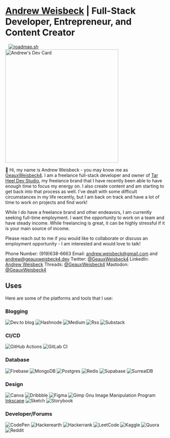 # [Andrew Weisbeck](https://andrewweisbeck.com) | Full-Stack Developer, Entrepreneur, and Content Creator



<a style="padding-left:10px;" href="https://roadmap.sh"><img src="https://roadmap.sh/card/tall/6444e5d2e27257737495209c?variant=dark&roadmaps=devops%2Ccomputer-science%2Cnodejs%2Cjavascript" alt="roadmap.sh"/></a>
<br>
<a href="https://app.daily.dev/geauxweisbeck4"><img src="https://api.daily.dev/devcards/v2/CXAHmPmKuTwziwuqc8jKA.png?type=default&r=89t" width="356" alt="Andrew's Dev Card"/></a>

👋 Hi, my name is Andrew Weisbeck - you may know me as [GeauxWeisbeck4](https://geauxweisbeck4.dev). I am a freelance full-stack developer and owner of [Tar Heel Dev Studio](https://tarheeldevstudio.netlify.app), my freelance brand that I have recently been able to have enough time to focus my energy on. I also create content and am starting to get back into that process as well. I've dealt with some difficult circumstances in my life recently, but I am back on track and have a lot of time to work on projects and find work!

While I do have a freelance brand and other endeavors, I am currently seeking full-time employment. I want the opportunity to work on a team and have steady income. While freelancing is great, it can be highly stressful if it is your main source of income. 

Please reach out to me if you would like to collaborate or discuss an employment opportunity - I am interested and would love to talk! 

Phone Number: (919)638-6663
Email: [andrew.weisbeck@gmail.com](mailto:andrew.weisbeck@gmail.com) and [andrew@geauxweisbeck4.dev](mailto:andrew@geauxweisbeck4.dev)
Twitter: [@GeauxWeisbeck4](https://x.com/GeauxWeisbeck4)
LinkedIn: [Andrew Weisbeck](https://linkedin.com/in/geauxweisbeck4)
Threads: [@GeauxWeisbeck4](https://www.threads.net/@geauxweisbeck4)
Mastodon: [@GeauxWeisbeck4](https://fosstodon.org/@GeauxWeisbeck4)

## Uses

Here are some of the platforms and tools that I use:

### Blogging
![Dev.to blog](https://img.shields.io/badge/dev.to-0A0A0A?style=for-the-badge&logo=dev.to&logoColor=white)
![Hashnode](https://img.shields.io/badge/Hashnode-2962FF?style=for-the-badge&logo=hashnode&logoColor=white)
![Medium](https://img.shields.io/badge/Medium-12100E?style=for-the-badge&logo=medium&logoColor=white)
![Rss](https://img.shields.io/badge/rss-F88900?style=for-the-badge&logo=rss&logoColor=white)
![Substack](https://img.shields.io/badge/Substack-%23006f5c.svg?style=for-the-badge&logo=substack&logoColor=FF6719)

### CI/CD
![GitHub Actions](https://img.shields.io/badge/github%20actions-%232671E5.svg?style=for-the-badge&logo=githubactions&logoColor=white)
![GitLab CI](https://img.shields.io/badge/gitlab%20ci-%23181717.svg?style=for-the-badge&logo=gitlab&logoColor=white)

### Database
![Firebase](https://img.shields.io/badge/Firebase-039BE5?style=for-the-badge&logo=Firebase&logoColor=white)
![MongoDB](https://img.shields.io/badge/MongoDB-%234ea94b.svg?style=for-the-badge&logo=mongodb&logoColor=white)
![Postgres](https://img.shields.io/badge/postgres-%23316192.svg?style=for-the-badge&logo=postgresql&logoColor=white)
![Redis](https://img.shields.io/badge/redis-%23DD0031.svg?style=for-the-badge&logo=redis&logoColor=white)
![Supabase](https://img.shields.io/badge/Supabase-3ECF8E?style=for-the-badge&logo=supabase&logoColor=white)
![SurrealDB](https://img.shields.io/badge/SurrealDB-FF00A0?style=for-the-badge&logo=surrealdb&logoColor=white)

### Design
![Canva](https://img.shields.io/badge/Canva-%2300C4CC.svg?style=for-the-badge&logo=Canva&logoColor=white)
![Dribbble](https://img.shields.io/badge/Dribbble-EA4C89?style=for-the-badge&logo=dribbble&logoColor=white)
![Figma](https://img.shields.io/badge/figma-%23F24E1E.svg?style=for-the-badge&logo=figma&logoColor=white)
![Gimp Gnu Image Manipulation Program](https://img.shields.io/badge/Gimp-657D8B?style=for-the-badge&logo=gimp&logoColor=FFFFFF)
[Inkscape](https://img.shields.io/badge/Inkscape-e0e0e0?style=for-the-badge&logo=inkscape&logoColor=080A13)
![Sketch](https://img.shields.io/badge/Sketch-FFB387?style=for-the-badge&logo=sketch&logoColor=black)
![Storybook](https://img.shields.io/badge/-Storybook-FF4785?style=for-the-badge&logo=storybook&logoColor=white)

### Developer/Forums
![CodePen](https://img.shields.io/badge/Codepen-000000?style=for-the-badge&logo=codepen&logoColor=white)
![Hackerearth](https://img.shields.io/badge/HackerEarth-%232C3454.svg?&style=for-the-badge&logo=HackerEarth&logoColor=Blue)
![Hackerrank](https://img.shields.io/badge/-Hackerrank-2EC866?style=for-the-badge&logo=HackerRank&logoColor=white)
![LeetCode](https://img.shields.io/badge/LeetCode-000000?style=for-the-badge&logo=LeetCode&logoColor=#d16c06)
![Kaggle](https://img.shields.io/badge/Kaggle-035a7d?style=for-the-badge&logo=kaggle&logoColor=white)
![Quora](https://img.shields.io/badge/Quora-%23B92B27.svg?style=for-the-badge&logo=Quora&logoColor=white)
![Reddit](https://img.shields.io/badge/Reddit-%23FF4500.svg?style=for-the-badge&logo=Reddit&logoColor=white)


